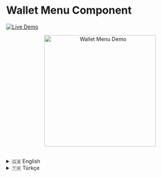 # Wallet Menu Component

[![Live Demo](https://img.shields.io/badge/Live-Demo-brightgreen?style=for-the-badge&logo=vercel)](https://wallet-menu-demo-z99y.vercel.app/)


<p align="center">
  <img src="https://github.com/user-attachments/assets/e928391a-fd86-41a7-9997-82dc6c0a43f5" alt="Wallet Menu Demo" width="300"/>
</p>


<br />

<details>
<summary>🇬🇧 English</summary>
<br>

This project is a draggable and animated bottom sheet component developed for React Native & Web. It is designed to work seamlessly in both mobile applications and websites.

### 🚀 Key Features

- **Platform Independent:** Works on both iOS & Android (React Native) and the Web.
- **Fluent Animations:** Smooth open/close and expansion animations running at 60 FPS, built with `react-native-reanimated` and `react-native-gesture-handler`.
- **Interactive Gestures:** The menu can be controlled by dragging from both the header and the content area.
- **Horizontal Scroll Support:** Horizontal `ScrollView`s, like the card list inside the menu, work without conflicting with the vertical menu gestures.
- **Dynamic Data:** The menu content can be easily customized via a `data` prop passed from outside.
- **Static Deployment Friendly:** Includes logic for runtime dimension calculation to ensure it works correctly on static hosting services like Vercel.

### 🛠️ Technologies Used

- [React](https://reactjs.org/) & [React Native](https://reactnative.dev/)
- [Expo](https://expo.dev/) (including Expo Router)
- [React Native Gesture Handler](https://docs.swmansion.com/react-native-gesture-handler/)
- [React Native Reanimated](https://docs.swmansion.com/react-native-reanimated/)
- [TypeScript](https://www.typescriptlang.org/)
- [Vercel](https://vercel.com/) (for Deployment)

### 🔧 How to Use the Component?

Follow the steps below to integrate this component into your own project.

#### Step 1: Copy the Component Files

Copy the `src/components/WalletMenu` directory into your project's `components` directory.

#### Step 2: Install Required Packages

Ensure that the following packages are installed in your project for the component to work:

```bash
npm install @expo/vector-icons react-native-gesture-handler react-native-reanimated react-native-safe-area-context
```

#### Step 3: Usage in a Screen

It is crucial that the screen where you use the component is wrapped with `GestureHandlerRootView` for gestures to work correctly.

Below is a basic usage example:

```tsx
// src/screens/MyScreen.tsx

import React from 'react';
import { View, StyleSheet, Text, ImageBackground } from 'react-native';
import { SafeAreaView } from 'react-native-safe-area-context';
import { GestureHandlerRootView } from 'react-native-gesture-handler';
import WalletMenu from '../components/WalletMenu'; // Path to the component you copied

// --- Data to be passed to the menu ---
const loyaltyCardsData = [
  { id: 1, name: 'Fambook Coffee & More', loyalty: { stamps: 3, maxStamps: 8 } },
  { id: 2, name: 'Paper Roasting Coffee', loyalty: { stamps: 7, maxStamps: 10 } },
  { id: 3, name: 'Kronotrop', loyalty: { stamps: 5, maxStamps: 9 } },
];

export default function MyScreen() {
  return (
    // 1. Wrap the outermost layer for gestures to work
    <GestureHandlerRootView style={{ flex: 1 }}>
      <ImageBackground
        source={{ uri: 'https://.../background.jpg' }}
        style={styles.container}
      >
        <SafeAreaView style={{ flex: 1 }}>
            <View style={styles.infoContainer}>
                <Text style={styles.infoText}>Wallet Menu Demo</Text>
            </View>
        </SafeAreaView>

        {/* 2. Call the component and pass the data via the 'data' prop */}
        <WalletMenu data={loyaltyCardsData} />
        
      </ImageBackground>
    </GestureHandlerRootView>
  );
}

const styles = StyleSheet.create({
  container: { 
    flex: 1, 
  },
  // ... your other styles
});
```

### Props API

#### `data`

An array of data used to render the loyalty cards inside the menu.

- **Type:** `LoyaltyCardData[]`
- **Required:** Yes

The structure of the `LoyaltyCardData` object should be as follows:

```typescript
type LoyaltyCardData = {
  id: number | string;
  name: string;
  loyalty: {
    stamps: number;
    maxStamps: number;
  };
};
```

### 📦 Running the Demo Project Locally

To clone this demo repository and run it on your local machine:

```bash
# 1. Clone the repository
git clone https://github.com/rvoidex7/wallet-menu-demo.git

# 2. Navigate to the project directory
cd wallet-menu-demo

# 3. Install the packages
npm install

# 4. Start the development server (for Web)
npm run web
```

### 🌐 Deployment

This project is configured for deploying Expo for Web applications on Vercel. The `vercel.json` file and the `build` script in `package.json` automate the deployment by generating a static site output (in the `dist` folder).

</details>

<details>
<summary>🇹🇷 Türkçe</summary>
<br>

Bu proje, React Native & Web için geliştirilmiş, sürüklenebilir ve animasyonlu bir alt menü (bottom sheet) component'idir. Hem mobil uygulamalarda hem de web sitelerinde sorunsuz çalışacak şekilde tasarlanmıştır.

### 🚀 Temel Özellikler

- **Platform Bağımsız:** Hem iOS ve Android (React Native) hem de Web üzerinde çalışır.
- **Akıcı Animasyonlar:** `react-native-reanimated` ve `react-native-gesture-handler` kullanılarak 60 FPS'de çalışan akıcı açılıp kapanma ve genişleme animasyonları.
- **İnteraktif Jestler:** Menü, hem başlık (header) hem de içerik (content) alanından sürüklenerek kontrol edilebilir.
- **Yatay Kaydırma Desteği:** Menü içindeki kart listesi gibi yatay `ScrollView`'lar, dikey menü jestleriyle çakışmadan sorunsuz çalışır.
- **Dinamik Veri:** Menü içeriği, dışarıdan gönderilen bir `data` prop'u ile kolayca özelleştirilebilir.
- **Statik Dağıtım Uyumlu:** Vercel gibi statik site barındırma servislerinde doğru çalışması için "runtime"da boyut hesaplama mantığı içerir.

### 🛠️ Kullanılan Teknolojiler

- [React](https://reactjs.org/) & [React Native](https://reactnative.dev/)
- [Expo](https://expo.dev/) (Expo Router dahil)
- [React Native Gesture Handler](https://docs.swmansion.com/react-native-gesture-handler/)
- [React Native Reanimated](https://docs.swmansion.com/react-native-reanimated/)
- [TypeScript](https://www.typescriptlang.org/)
- [Vercel](https://vercel.com/) (Dağıtım için)

### 🔧 Component Nasıl Kullanılır?

Bu component'i kendi projenize entegre etmek için aşağıdaki adımları izleyin.

#### Adım 1: Component Dosyalarını Kopyalayın

`src/components/WalletMenu` klasörünü kendi projenizin `components` klasörüne kopyalayın.

#### Adım 2: Gerekli Paketleri Yükleyin

Component'in çalışması için projenizde aşağıdaki paketlerin yüklü olduğundan emin olun:

```bash
npm install @expo/vector-icons react-native-gesture-handler react-native-reanimated react-native-safe-area-context
```

#### Adım 3: Ekranda Kullanımı

Component'i kullanacağınız ekranın, jestlerin çalışması için `GestureHandlerRootView` ile sarmalanmış olması kritik öneme sahiptir.

Aşağıda temel bir kullanım örneği verilmiştir:

```tsx
// src/screens/MyScreen.tsx

import React from 'react';
import { View, StyleSheet, Text, ImageBackground } from 'react-native';
import { SafeAreaView } from 'react-native-safe-area-context';
import { GestureHandlerRootView } from 'react-native-gesture-handler';
import WalletMenu from '../components/WalletMenu'; // Kopyaladığınız component'in yolu

// --- Menüye gönderilecek veri ---
const loyaltyCardsData = [
  { id: 1, name: 'Fambook Coffee & More', loyalty: { stamps: 3, maxStamps: 8 } },
  { id: 2, name: 'Paper Roasting Coffee', loyalty: { stamps: 7, maxStamps: 10 } },
  { id: 3, name: 'Kronotrop', loyalty: { stamps: 5, maxStamps: 9 } },
];

export default function MyScreen() {
  return (
    // 1. Jestlerin çalışması için en dış katmanı sarmalayın
    <GestureHandlerRootView style={{ flex: 1 }}>
      <ImageBackground
        source={{ uri: 'https://.../background.jpg' }}
        style={styles.container}
      >
        <SafeAreaView style={{ flex: 1 }}>
            <View style={styles.infoContainer}>
                <Text style={styles.infoText}>Wallet Menu Demo</Text>
            </View>
        </SafeAreaView>

        {/* 2. Component'i çağırın ve veriyi 'data' prop'u ile gönderin */}
        <WalletMenu data={loyaltyCardsData} />
        
      </ImageBackground>
    </GestureHandlerRootView>
  );
}

const styles = StyleSheet.create({
  container: { 
    flex: 1, 
  },
  // ... diğer stilleriniz
});

```

### props API

#### `data`

Menü içindeki sadakat kartlarını render etmek için kullanılan veri dizisi.

- **Tip:** `LoyaltyCardData[]`
- **Gerekli:** Evet

`LoyaltyCardData` objesinin yapısı şu şekilde olmalıdır:

```typescript
type LoyaltyCardData = {
  id: number | string;
  name: string;
  loyalty: {
    stamps: number;
    maxStamps: number;
  };
};
```

### 📦 Demo Projesini Yerel Olarak Çalıştırma

Bu demo repoyu klonlayıp yerel makinenizde çalıştırmak için:

```bash
# 1. Repoyu klonlayın
git clone https://github.com/rvoidex7/wallet-menu-demo.git

# 2. Proje dizinine gidin
cd wallet-menu-demo

# 3. Paketleri yükleyin
npm install

# 4. Geliştirme sunucusunu başlatın (Web için)
npm run web
```

### 🌐 Dağıtım (Deployment)

Bu proje, Expo for Web uygulamalarını Vercel'de dağıtmak için yapılandırılmıştır. `vercel.json` dosyası ve `package.json` içindeki `build` script'i, statik site çıktısı (`dist` klasörü) oluşturarak dağıtımı otomatikleştirir.

</details>
